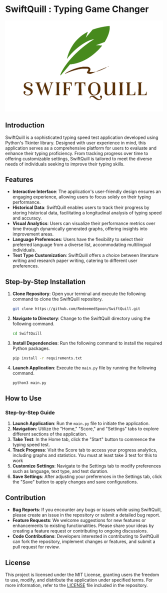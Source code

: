 # SwiftQuill : Typing Game Changer

![SwiftQuill](./Assets/SwiftQuill.png)

## Introduction

SwiftQuill is a sophisticated typing speed test application developed using Python's Tkinter library. Designed with user experience in mind, this application serves as a comprehensive platform for users to evaluate and enhance their typing proficiency. From tracking progress over time to offering customizable settings, SwiftQuill is tailored to meet the diverse needs of individuals seeking to improve their typing skills.

## Features

-  **Interactive Interface**: The application's user-friendly design ensures an engaging experience, allowing users to focus solely on their typing performance.
-  **Historical Data**: SwiftQuill enables users to track their progress by storing historical data, facilitating a longitudinal analysis of typing speed and accuracy.
-  **Visual Analytics**: Users can visualize their performance metrics over time through dynamically generated graphs, offering insights into improvement areas.
-  **Language Preferences**: Users have the flexibility to select their preferred language from a diverse list, accommodating multilingual individuals.
-  **Text Type Customization**: SwiftQuill offers a choice between literature writing and research paper writing, catering to different user preferences.

## Step-by-Step Installation

1. **Clone Repository**: Open your terminal and execute the following command to clone the SwiftQuill repository.
   ```bash
   git clone https://github.com/RedeemedSpoon/SwiftQuill.git
   ```
2. **Navigate to Directory**: Change to the SwiftQuill directory using the following command.
   ```bash
   cd SwiftQuill
   ```
3. **Install Dependencies**: Run the following command to install the required Python packages.
   ```bash
   pip install -r requirements.txt
   ```
4. **Launch Application**: Execute the `main.py` file by running the following command.
   ```bash
   python3 main.py
   ```

## How to Use

### Step-by-Step Guide

1. **Launch Application**: Run the `main.py` file to initiate the application.
2. **Navigation**: Utilize the "Home," "Score," and "Settings" tabs to explore different sections of the application.
3. **Take Test**: In the Home tab, click the "Start" button to commence the typing speed test.
4. **Track Progress**: Visit the Score tab to access your progress analytics, including graphs and statistics. You must at least take 3 test for this to work
5. **Customize Settings**: Navigate to the Settings tab to modify preferences such as language, text type, and test duration.
6. **Save Settings**: After adjusting your preferences in the Settings tab, click the "Save" button to apply changes and save configurations.

## Contribution

-  **Bug Reports**: If you encounter any bugs or issues while using SwiftQuill, please create an issue in the repository or submit a detailed bug report.
-  **Feature Requests**: We welcome suggestions for new features or enhancements to existing functionalities. Please share your ideas by creating a feature request or contributing to ongoing discussions.
-  **Code Contributions**: Developers interested in contributing to SwiftQuill can fork the repository, implement changes or features, and submit a pull request for review.

## License

This project is licensed under the MIT License, granting users the freedom to use, modify, and distribute the application under specified terms. For more information, refer to the [LICENSE](./LICENSE) file included in the repository.